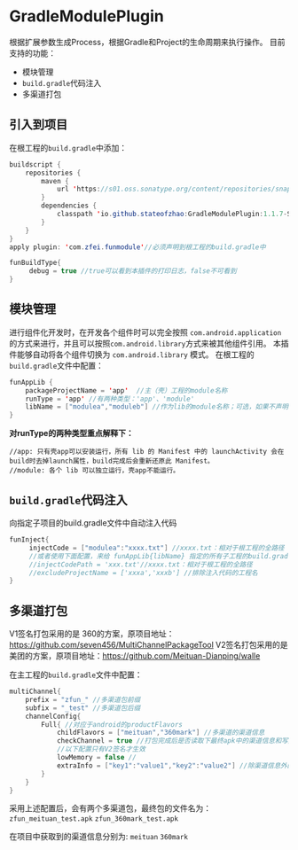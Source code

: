 # GradleModulePlugin
根据扩展参数生成Process，根据Gradle和Project的生命周期来执行操作。
目前支持的功能：
- 模块管理
- `build.gradle`代码注入
- 多渠道打包

## 引入到项目
在根工程的`build.gradle`中添加：

```java
buildscript {
    repositories {
        maven { 
            url 'https://s01.oss.sonatype.org/content/repositories/snapshots' 
        }
        dependencies {
            classpath 'io.github.stateofzhao:GradleModulePlugin:1.1.7-SNAPSHOT'
        }
    }
}
apply plugin: 'com.zfei.funmodule'//必须声明到根工程的build.gradle中

funBuildType{
     debug = true //true可以看到本插件的打印日志，false不可看到
}
```

## 模块管理
进行组件化开发时，在开发各个组件时可以完全按照 `com.android.application`的方式来进行，并且可以按照`com.android.library`方式来被其他组件引用。
本插件能够自动将各个组件切换为 `com.android.library` 模式。
在根工程的`build.gradle`文件中配置：
```java
funAppLib {
    packageProjectName = 'app'	//主（壳）工程的module名称
    runType = 'app'	//有两种类型：'app'、'module'
    libName = ["modulea","moduleb"] //作为lib的module名称；可选，如果不声明，则取项目所有子工程
}
```
**对runType的两种类型重点解释下：**

```
//app: 只有壳app可以安装运行，所有 lib 的 Manifest 中的 launchActivity 会在build时去掉launch属性，build完成后会重新还原此 Manifest。
//module: 各个 lib 可以独立运行，壳app不能运行。
```

## `build.gradle`代码注入
向指定子项目的build.gradle文件中自动注入代码
```java
funInject{
     injectCode = ["modulea":"xxxx.txt"] //xxxx.txt：相对于根工程的全路径
     //或者使用下面配置，来给 funAppLib{libName} 指定的所有子工程的build.gradle注入代码
     //injectCodePath = 'xxx.txt'//xxxx.txt：相对于根工程的全路径
     //excludeProjectName = ['xxxa','xxxb'] //排除注入代码的工程名   
}
```

## 多渠道打包
V1签名打包采用的是 360的方案，原项目地址：https://github.com/seven456/MultiChannelPackageTool
V2签名打包采用的是 美团的方案，原项目地址：https://github.com/Meituan-Dianping/walle

在主工程的`build.gradle`文件中配置：
```java
multiChannel{
    prefix = "zfun_" //多渠道包前缀
    subfix = "_test" //多渠道包后缀
    channelConfig{
        Full{ //对应于android的productFlavors
            childFlavors = ["meituan","360mark"] //多渠道的渠道信息
            checkChannel = true //打包完成后是否读取下最终apk中的渠道信息和写入的渠道信息相等
            //以下配置只有V2签名才生效
            lowMemory = false //
            extraInfo = ["key1":"value1","key2":"value2"] //除渠道信息外的额外信息
        }
    }
}
```

采用上述配置后，会有两个多渠道包，最终包的文件名为：
`zfun_meituan_test.apk`
`zfun_360mark_test.apk`

在项目中获取到的渠道信息分别为:
`meituan`
`360mark`
